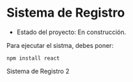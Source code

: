 <h1>Sistema de Registro</h1>

- Estado del proyecto: En construcción.

Para ejecutar el sistma, debes poner:

```npm install react ```

Sistema de Registro 2
